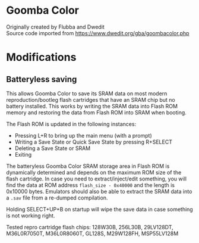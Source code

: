 # Goomba Color
Originally created by Flubba and Dwedit<br>
Source code imported from https://www.dwedit.org/gba/goombacolor.php

# Modifications
## Batteryless saving
This allows Goomba Color to save its SRAM data on most modern reproduction/bootleg flash cartridges that have an SRAM chip but no battery installed. This works by writing the SRAM data into Flash ROM memory and restoring the data from Flash ROM into SRAM when booting.

The Flash ROM is updated in the following instances:
- Pressing L+R to bring up the main menu (with a prompt)
- Writing a Save State or Quick Save State by pressing R+SELECT
- Deleting a Save State or SRAM
- Exiting

The batteryless Goomba Color SRAM storage area in Flash ROM is dynamically determined and depends on the maximum ROM size of the flash cartridge. In case you need to extract/inject/edit something, you will find the data at ROM address `flash_size - 0x40000` and the length is 0x10000 bytes. Emulators should also be able to extract the SRAM data into a `.sav` file from a re-dumped compilation.

Holding SELECT+UP+B on startup will wipe the save data in case something is not working right.

Tested repro cartridge flash chips: 128W30B, 256L30B, 29LV128DT, M36L0R7050T, M36L0R8060T, GL128S, M29W128FH, MSP55LV128M
